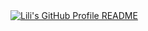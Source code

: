 <a href="https://github.com/islilicoding/islilicoding">
  <picture>
    <source media="(prefers-color-scheme: dark)" srcset="https://raw.githubusercontent.com/islilicoding/islilicoding/main/image.svg">
    <img alt="Lili's GitHub Profile README" src="https://raw.githubusercontent.com/islilicoding/islilicoding/main/image2.svg">
  </picture>
</a>
